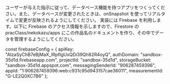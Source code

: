 ユーザーが与えた指示に従って、データベース機能を持つアプリをつくってください。また、データベースが変更されたときは、onSnapshot を使ってリアルタイムで変更が反映されるようにしてください。
実装には Firebase を利用します。以下に Firebase のアクセス情報を示しますので、Firestore の pracClass/nekokazu/apps にこの作品名のドキュメントを作り、その中でデータを管理するようにしてください。

const firebaseConfig = {
apiKey: "AIzaSyChB7eBjMaX_lRpfIgUxQDi39Qh82R4oyQ",
authDomain: "sandbox-35d1d.firebaseapp.com",
projectId: "sandbox-35d1d",
storageBucket: "sandbox-35d1d.appspot.com",
messagingSenderId: "906287459396",
appId: "1:906287459396:web:c931c95d943157cae36011",
measurementId: "G-LE2Q0XC7B6"
};
